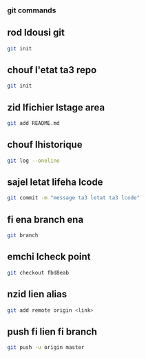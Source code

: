 ### git commands

## rod ldousi git
```bash
git init
```
## chouf l'etat ta3 repo
```bash
git init
```
## zid lfichier lstage area
```bash
git add README.md
```
## chouf lhistorique
```bash
git log --oneline
```
## sajel letat lifeha lcode
```bash
git commit -m "message ta3 letat ta3 lcode"
```
## fi ena branch ena 
```bash
git branch
```
## emchi lcheck point 
```bash
git checkout fbd8eab
```

## nzid lien alias
```bash
git add remote origin <link>
```

## push fi lien fi branch
```bash
git push -u origin master
```